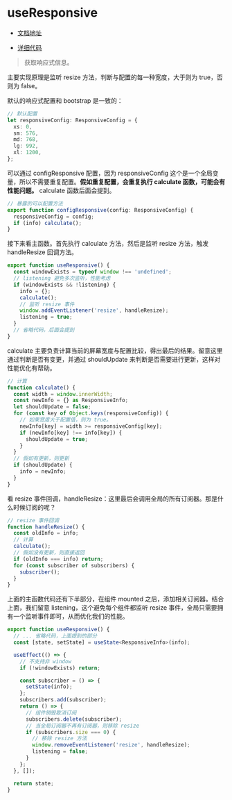 # useResponsive

- [文档地址](https://ahooks.js.org/zh-CN/hooks/use-responsive)

- [详细代码](https://github.com/GpingFeng/hooks/blob/guangping%2Fread-code/packages/hooks/src/useResponsive/index.ts)

> 获取响应式信息。

主要实现原理是监听 resize 方法，判断与配置的每一种宽度，大于则为 true，否则为 false。

默认的响应式配置和 bootstrap 是一致的：

```ts
// 默认配置
let responsiveConfig: ResponsiveConfig = {
  xs: 0,
  sm: 576,
  md: 768,
  lg: 992,
  xl: 1200,
};
```

可以通过 configResponsive 配置，因为 responsiveConfig 这个是一个全局变量，所以不需要重复配置。**假如重复配置，会重复执行 calculate 函数，可能会有性能问题。** calculate 函数后面会提到。

```ts
// 暴露的可以配置方法
export function configResponsive(config: ResponsiveConfig) {
  responsiveConfig = config;
  if (info) calculate();
}
```

接下来看主函数。首先执行 calculate 方法，然后是监听 resize 方法，触发 handleResize 回调方法。

```ts
export function useResponsive() {
  const windowExists = typeof window !== 'undefined';
  // listening 避免多次监听，性能考虑
  if (windowExists && !listening) {
    info = {};
    calculate();
    // 监听 resize 事件
    window.addEventListener('resize', handleResize);
    listening = true;
  }
  // 省略代码，后面会提到
}
```

calculate 主要负责计算当前的屏幕宽度与配置比较，得出最后的结果。留意这里通过判断是否有变更，并通过 shouldUpdate 来判断是否需要进行更新，这样对性能优化有帮助。

```ts
// 计算
function calculate() {
  const width = window.innerWidth;
  const newInfo = {} as ResponsiveInfo;
  let shouldUpdate = false;
  for (const key of Object.keys(responsiveConfig)) {
    // 如果宽度大于配置值，则为 true。
    newInfo[key] = width >= responsiveConfig[key];
    if (newInfo[key] !== info[key]) {
      shouldUpdate = true;
    }
  }
  // 假如有更新，则更新
  if (shouldUpdate) {
    info = newInfo;
  }
}
```

看 resize 事件回调，handleResize：这里最后会调用全局的所有订阅器。那是什么时候订阅的呢？

```ts
// resize 事件回调
function handleResize() {
  const oldInfo = info;
  // 计算
  calculate();
  // 假如没有更新，则直接返回
  if (oldInfo === info) return;
  for (const subscriber of subscribers) {
    subscriber();
  }
}
```

上面的主函数代码还有下半部分，在组件 mounted 之后，添加相关订阅器。结合上面，我们留意 listening，这个避免每个组件都监听 resize 事件，全局只需要拥有一个监听事件即可，从而优化我们的性能。

```ts
export function useResponsive() {
  // ... 省略代码，上面提到的部分
  const [state, setState] = useState<ResponsiveInfo>(info);

  useEffect(() => {
    // 不支持非 window
    if (!windowExists) return;

    const subscriber = () => {
      setState(info);
    };
    subscribers.add(subscriber);
    return () => {
      // 组件销毁取消订阅
      subscribers.delete(subscriber);
      // 当全局订阅器不再有订阅器，则移除 resize
      if (subscribers.size === 0) {
        // 移除 resize 方法
        window.removeEventListener('resize', handleResize);
        listening = false;
      }
    };
  }, []);

  return state;
}
```
